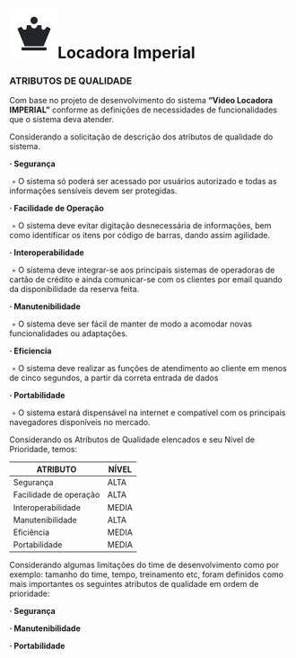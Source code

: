 # ![](./logo.png)Locadora Imperial

### ATRIBUTOS DE QUALIDADE

 

Com base no projeto de desenvolvimento do sistema  **“Video Locadora IMPERIAL”** conforme as definições de necessidades de funcionalidades que o sistema deva atender. 

 

Considerando a solicitação de descrição dos atributos de qualidade do sistema.

 **· Segurança** 

​		◦   O sistema só poderá ser acessado por usuários autorizado e todas as informações sensíveis devem ser protegidas.

 **· Facilidade de Operação**

​		◦   O sistema deve evitar digitação desnecessária de informações, bem como identificar os itens por código de barras, dando assim agilidade.

 **· Interoperabilidade**

​		◦   O sistema deve integrar-se aos principais sistemas de operadoras de cartão de crédito e ainda comunicar-se com os clientes por email quando da disponibilidade da reserva feita.

**· Manutenibilidade** 

​		◦   O sistema deve ser fácil de manter de modo a acomodar novas funcionalidades ou adaptações.

 **· Eficiencia**

​		◦   O sistema deve realizar as funções de atendimento ao cliente em menos de cinco segundos, a partir da correta entrada de dados

**· Portabilidade** 

​		◦   O sistema estará dispensável na internet e compatível com os principais navegadores disponíveis no mercado.



Considerando os Atributos de Qualidade elencados e seu Nível de Prioridade, temos: 

 

| **ATRIBUTO**           | **NÍVEL** |
| ---------------------- | --------- |
| Segurança              | ALTA      |
| Facilidade de operação | ALTA      |
| Interoperabilidade     | MEDIA     |
| Manutenibilidade       | ALTA      |
| Eficiência             | MEDIA     |
| Portabilidade          | MEDIA     |

 

 Considerando algumas limitações do time de desenvolvimento como por exemplo: tamanho do time, tempo, treinamento etc, foram definidos como mais importantes os seguintes atributos de qualidade em ordem de prioridade:

**· Segurança**

**· Manutenibilidade**

**· Portabilidade**